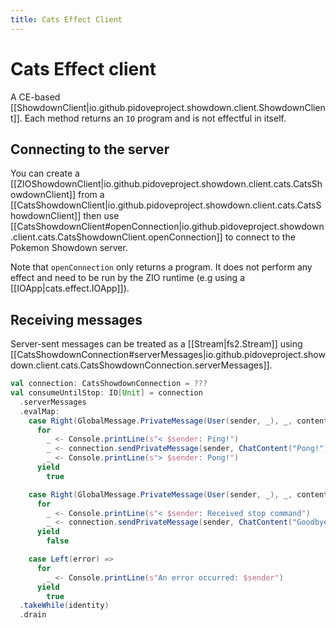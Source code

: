 ```yaml
---
title: Cats Effect Client
---
```


# Cats Effect client

A CE-based [[ShowdownClient|io.github.pidoveproject.showdown.client.ShowdownClient]]. Each method returns an `IO` program and is not effectful in itself.

## Connecting to the server

You can create a [[ZIOShowdownClient|io.github.pidoveproject.showdown.client.cats.CatsShowdownClient]] from a [[CatsShowdownClient|io.github.pidoveproject.showdown.client.cats.CatsShowdownClient]] then use [[CatsShowdownClient#openConnection|io.github.pidoveproject.showdown.client.cats.CatsShowdownClient.openConnection]] to connect to the Pokemon Showdown server.

Note that `openConnection` only returns a program. It does not perform any effect and need to be run by the ZIO runtime (e.g using a [[IOApp|cats.effect.IOApp]]).

## Receiving messages

Server-sent messages can be treated as a [[Stream|fs2.Stream]] using [[CatsShowdownConnection#serverMessages|io.github.pidoveproject.showdown.client.cats.CatsShowdownConnection.serverMessages]].

```scala
val connection: CatsShowdownConnection = ???
val consumeUntilStop: IO[Unit] = connection
  .serverMessages
  .evalMap:
    case Right(GlobalMessage.PrivateMessage(User(sender, _), _, content)) if content.value.equalsIgnoreCase("ping") =>
      for
        _ <- Console.printLine(s"< $sender: Ping!")
        _ <- connection.sendPrivateMessage(sender, ChatContent("Pong!"))
        _ <- Console.printLine(s"> $sender: Pong!")
      yield
        true

    case Right(GlobalMessage.PrivateMessage(User(sender, _), _, content)) if content.value.equalsIgnoreCase("stop") =>
      for
        _ <- Console.printLine(s"< $sender: Received stop command")
        _ <- connection.sendPrivateMessage(sender, ChatContent("Goodbye!"))
      yield
        false

    case Left(error) =>
      for
        _ <- Console.printLine(s"An error occurred: $sender")
      yield
        true
  .takeWhile(identity)
  .drain
```